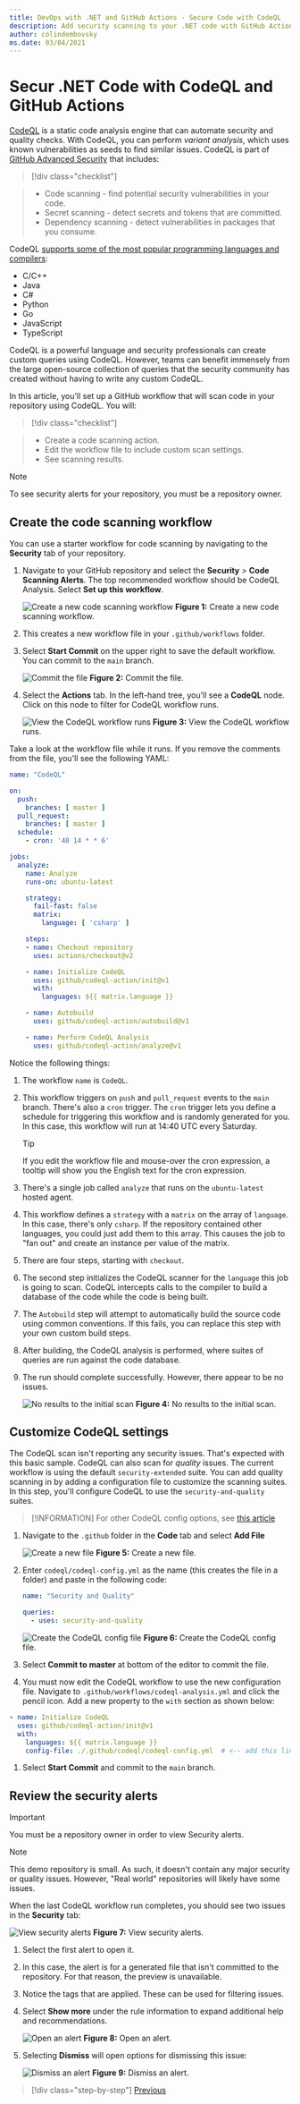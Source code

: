 ```yaml
---
title: DevOps with .NET and GitHub Actions - Secure Code with CodeQL
description: Add security scanning to your .NET code with GitHub Actions and CodeQL
author: colindembovsky
ms.date: 03/04/2021
---
```


# Secur .NET Code with CodeQL and GitHub Actions

[CodeQL](https://codeql.github.com/docs/codeql-overview/about-codeql/) is a static code analysis engine that can automate security and quality checks. With CodeQL, you can perform _variant analysis_, which uses known vulnerabilities as seeds to find similar issues. CodeQL is part of [GitHub Advanced Security](https://docs.github.com/github/getting-started-with-github/about-github-advanced-security) that includes:

> [!div class="checklist"]

> * Code scanning - find potential security vulnerabilities in your code.
> * Secret scanning - detect secrets and tokens that are committed.
> * Dependency scanning - detect vulnerabilities in packages that you consume.

CodeQL [supports some of the most popular programming languages and compilers](https://codeql.github.com/docs/codeql-overview/supported-languages-and-frameworks/):

- C/C++
- Java
- C#
- Python
- Go
- JavaScript
- TypeScript

CodeQL is a powerful language and security professionals can create custom queries using CodeQL. However, teams can benefit immensely from the large open-source collection of queries that the security community has created without having to write any custom CodeQL.

In this article, you'll set up a GitHub workflow that will scan code in your repository using CodeQL. You will:

> [!div class="checklist"]

> * Create a code scanning action.
> * Edit the workflow file to include custom scan settings.
> * See scanning results.

> [!NOTE]
> To see security alerts for your repository, you must be a repository owner.

## Create the code scanning workflow

You can use a starter workflow for code scanning by navigating to the **Security** tab of your repository.

1. Navigate to your GitHub repository and select the **Security** > **Code Scanning Alerts**. The top recommended workflow should be CodeQL Analysis. Select **Set up this workflow**.

    ![Create a new code scanning workflow](./media/actions/codeql/setup-workflow.jpg)
    **Figure 1:** Create a new code scanning workflow.

1. This creates a new workflow file in your `.github/workflows` folder.
1. Select **Start Commit** on the upper right to save the default workflow. You can commit to the `main` branch.

    ![Commit the file](./media/actions/codeql/start-commit.jpg)
    **Figure 2:** Commit the file.

1. Select the **Actions** tab. In the left-hand tree, you'll see a **CodeQL** node. Click on this node to filter for CodeQL workflow runs.

    ![View the CodeQL workflow runs](./media/actions/codeql/codeql-run.jpg)
    **Figure 3:** View the CodeQL workflow runs.

Take a look at the workflow file while it runs. If you remove the comments from the file, you'll see the following YAML:

```yml
name: "CodeQL"

on:
  push:
    branches: [ master ]
  pull_request:
    branches: [ master ]
  schedule:
    - cron: '40 14 * * 6'

jobs:
  analyze:
    name: Analyze
    runs-on: ubuntu-latest

    strategy:
      fail-fast: false
      matrix:
        language: [ 'csharp' ]

    steps:
    - name: Checkout repository
      uses: actions/checkout@v2

    - name: Initialize CodeQL
      uses: github/codeql-action/init@v1
      with:
        languages: ${{ matrix.language }}

    - name: Autobuild
      uses: github/codeql-action/autobuild@v1

    - name: Perform CodeQL Analysis
      uses: github/codeql-action/analyze@v1
```

Notice the following things:

1. The workflow `name` is `CodeQL`.
1. This workflow triggers on `push` and `pull_request` events to the `main` branch. There's also a `cron` trigger. The `cron` trigger lets you define a schedule for triggering this workflow and is randomly generated for you. In this case, this workflow will run at 14:40 UTC every Saturday.

    > [!TIP]
    > If you edit the workflow file and mouse-over the cron expression, a tooltip will show you the English text for the cron expression.

1. There's a single job called `analyze` that runs on the `ubuntu-latest` hosted agent.
1. This workflow defines a `strategy` with a `matrix` on the array of `language`. In this case, there's only `csharp`. If the repository contained other languages, you could just add them to this array. This causes the job to "fan out" and create an instance per value of the matrix.
1. There are four steps, starting with `checkout`.
1. The second step initializes the CodeQL scanner for the `language` this job is going to scan. CodeQL intercepts calls to the compiler to build a database of the code while the code is being built.
1. The `Autobuild` step will attempt to automatically build the source code using common conventions. If this fails, you can replace this step with your own custom build steps.
1. After building, the CodeQL analysis is performed, where suites of queries are run against the code database.
1. The run should complete successfully. However, there appear to be no issues.

    ![No results to the initial scan](./media/actions/codeql/no-results.jpg)
    **Figure 4:** No results to the initial scan.

## Customize CodeQL settings

The CodeQL scan isn't reporting any security issues. That's expected with this basic sample. CodeQL can also scan for _quality_ issues. The current workflow is using the default `security-extended` suite. You can add quality scanning in by adding a configuration file to customize the scanning suites. In this step, you'll configure CodeQL to use the `security-and-quality` suites.

> [!INFORMATION]
> For other CodeQL config options, see [this article](https://docs.github.com/github/finding-security-vulnerabilities-and-errors-in-your-code/configuring-codeql-code-scanning-in-your-ci-system)

1. Navigate to the `.github` folder in the **Code** tab and select **Add File**

    ![Create a new file](./media/actions/codeql/create-new-file.jpg)
    **Figure 5:** Create a new file.

1. Enter `codeql/codeql-config.yml` as the name (this creates the file in a folder) and paste in the following code:

    ```yml
    name: "Security and Quality"

    queries:
      - uses: security-and-quality
    ```

    ![Create the CodeQL config file](./media/actions/codeql/codeql-config.jpg)
    **Figure 6:** Create the CodeQL config file.

1. Select **Commit to master** at bottom of the editor to commit the file.
1. You must now edit the CodeQL workflow to use the new configuration file. Navigate to `.github/workflows/codeql-analysis.yml` and click the pencil icon. Add a new property to the `with` section as shown below:

  ```yml
  - name: Initialize CodeQL
    uses: github/codeql-action/init@v1
    with:
      languages: ${{ matrix.language }}
      config-file: ./.github/codeql/codeql-config.yml  # <-- add this line
  ```

1. Select **Start Commit** and commit to the `main` branch.

## Review the security alerts

> [!IMPORTANT]
> You must be a repository owner in order to view Security alerts.

> [!NOTE]
> This demo repository is small. As such, it doesn't contain any major security or quality issues. However, "Real world" repositories will likely have some issues.

When the last CodeQL workflow run completes, you should see two issues in the **Security** tab:

![View security alerts](./media/actions/codeql/security-alerts.jpg)
**Figure 7:** View security alerts.

1. Select the first alert to open it.
1. In this case, the alert is for a generated file that isn't committed to the repository. For that reason, the preview is unavailable.
1. Notice the tags that are applied. These can be used for filtering issues.
1. Select **Show more** under the rule information to expand additional help and recommendations.

    ![Open an alert](./media/actions/codeql/alert.jpg)
    **Figure 8:** Open an alert.

1. Selecting **Dismiss** will open options for dismissing this issue:

    ![Dismiss an alert](./media/actions/codeql/dismiss.jpg)
    **Figure 9:** Dismiss an alert.

>[!div class="step-by-step"]
>[Previous](actions-deploy.md)
